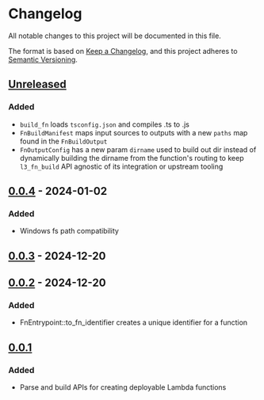 # Changelog

All notable changes to this project will be documented in this file.

The format is based on [Keep a Changelog](https://keepachangelog.com/en/1.1.0/),
and this project adheres to [Semantic Versioning](https://semver.org/spec/v2.0.0.html).

## [Unreleased]

### Added

- `build_fn` loads `tsconfig.json` and compiles .ts to .js
- `FnBuildManifest` maps input sources to outputs with a new `paths` map
  found in the `FnBuildOutput`
- `FnOutputConfig` has a new param `dirname` used to build out dir instead of
  dynamically building the dirname from the function's routing to keep `l3_fn_build`
  API agnostic of its integration or upstream tooling

## [0.0.4] - 2024-01-02

### Added

- Windows fs path compatibility

## [0.0.3] - 2024-12-20

## [0.0.2] - 2024-12-20

### Added

- FnEntrypoint::to_fn_identifier creates a unique identifier for a function

## [0.0.1]

### Added

- Parse and build APIs for creating deployable Lambda functions

[Unreleased]: https://github.com/eighty4/l3/compare/l3_fn_build-v0.0.4...HEAD
[0.0.4]: https://github.com/eighty4/l3/compare/l3_fn_build-v0.0.3...l3_fn_build-v0.0.4
[0.0.3]: https://github.com/eighty4/l3/compare/l3_fn_build-v0.0.2...l3_fn_build-v0.0.3
[0.0.2]: https://github.com/eighty4/l3/compare/v0.0.1...l3_fn_build-v0.0.2
[0.0.1]: https://github.com/eighty4/l3/releases/tag/v0.0.1
